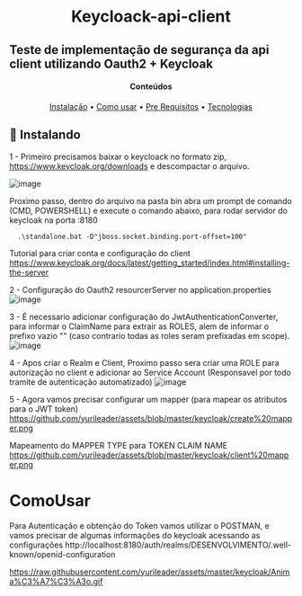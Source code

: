 <h1 align="center">Keycloack-api-client</h1>

## Teste de implementação de segurança da api client utilizando Oauth2 + Keycloak

<h4 align="center">Conteúdos</h4>
<p align="center">
 <a href="#roadmap">Instalação</a> • 
 <a href="#comousar">Como usar</a> • 
 <a href="#contribuicao">Pre Requisitos</a> • 
 <a href="#autor">Tecnologias</a>
</p>

## 🚀 Instalando <Keyloack>
  
  1 - Primeiro precisamos baixar o keycloack no formato zip, https://www.keycloak.org/downloads e descompactar o arquivo.
 
 ![image](https://user-images.githubusercontent.com/55317378/140446445-9e3a002e-0299-4c08-97a5-cf8268a00609.png)

  
  Proximo passo, dentro do arquivo na pasta bin abra um prompt de comando (CMD, POWERSHELL) e execute o comando abaixo, para rodar servidor do keycloak na porta :8180
  ```
    .\standalone.bat -D"jboss.socket.binding.port-offset=100"
  ```
  Tutorial para criar conta e configuração do client https://www.keycloak.org/docs/latest/getting_started/index.html#installing-the-server
  
 
  2 - Configuração do Oauth2 resourcerServer no application.properties
  ![image](https://user-images.githubusercontent.com/55317378/140446415-ed99fc4f-26b2-429c-835e-1bd5cfd57014.png)
 
 
 3 - É necessario adicionar configuração do JwtAuthenticationConverter, para informar o ClaimName para extrair as ROLES, alem de informar o prefixo vazio "" (caso contrario todas as roles seram prefixadas em scope).
 ![image](https://user-images.githubusercontent.com/55317378/140446378-7a995f01-1ae2-449c-b37d-318aecf7a520.png)
 
  
4 - Apos criar o Realm e Client, Proximo passo sera criar uma ROLE para autorização no client e adicionar ao Service Account (Responsavel por todo tramite de autenticação automatizado)
 ![image](https://user-images.githubusercontent.com/55317378/140446341-b2b30b16-31ed-4de4-b786-4d0d2b73ee38.png)
 
 
 
 5 - Agora vamos precisar configurar um mapper (para mapear os atributos para o JWT token)
 https://github.com/yurileader/assets/blob/master/keycloak/create%20mapper.png
 
 Mapeamento do MAPPER TYPE para TOKEN CLAIM NAME
 https://github.com/yurileader/assets/blob/master/keycloak/client%20mapper.png
 
 
# ComoUsar
 
Para Autenticação e obtenção do Token vamos utilizar o POSTMAN, e vamos precisar de algumas informações do keycloak acessando as configurações   http://localhost:8180/auth/realms/DESENVOLVIMENTO/.well-known/openid-configuration 
 
 https://raw.githubusercontent.com/yurileader/assets/master/keycloak/Anima%C3%A7%C3%A3o.gif
 
